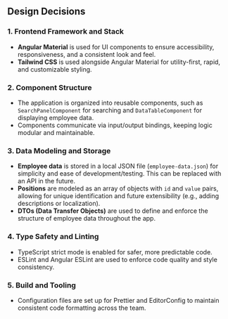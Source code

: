 ## Design Decisions

### 1. Frontend Framework and Stack
- **Angular Material** is used for UI components to ensure accessibility, responsiveness, and a consistent look and feel.
- **Tailwind CSS** is used alongside Angular Material for utility-first, rapid, and customizable styling.

### 2. Component Structure
- The application is organized into reusable components, such as `SearchPanelComponent` for searching and `DataTableComponent` for displaying employee data.
- Components communicate via input/output bindings, keeping logic modular and maintainable.

### 3. Data Modeling and Storage
- **Employee data** is stored in a local JSON file (`employee-data.json`) for simplicity and ease of development/testing. This can be replaced with an API in the future.
- **Positions** are modeled as an array of objects with `id` and `value` pairs, allowing for unique identification and future extensibility (e.g., adding descriptions or localization).
- **DTOs (Data Transfer Objects)** are used to define and enforce the structure of employee data throughout the app.

### 4. Type Safety and Linting
- TypeScript strict mode is enabled for safer, more predictable code.
- ESLint and Angular ESLint are used to enforce code quality and style consistency.

### 5. Build and Tooling
- Configuration files are set up for Prettier and EditorConfig to maintain consistent code formatting across the team.
